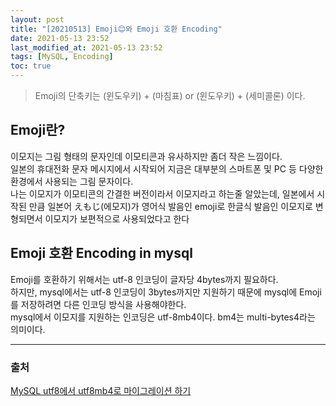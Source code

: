```yaml
---
layout: post
title: "[20210513] Emoji😊와 Emoji 호환 Encoding"
date: 2021-05-13 23:52
last_modified_at: 2021-05-13 23:52
tags: [MySQL, Encoding]
toc: true
---
```


> Emoji의 단축키는 (윈도우키) + (마침표) or (윈도우키) + (세미콜론) 이다.

## Emoji란?

이모지는 그림 형태의 문자인데 이모티콘과 유사하지만 좀더 작은 느낌이다.  
일본의 휴대전화 문자 메시지에서 시작되어 지금은 대부분의 스마트폰 및 PC 등 다양한 환경에서 사용되는 그림 문자이다.  
나는 이모지가 이모티콘의 간결한 버전이라서 이모지라고 하는줄 알았는데, 일본에서 시작된 만큼 일본어 えもじ(에모지)가 영어식 발음인 emoji로 한글식 발음인 이모지로 변형되면서 이모지가 보편적으로 사용되었다고 한다

## Emoji 호환 Encoding in mysql

Emoji를 호환하기 위해서는 utf-8 인코딩이 글자당 4bytes까지 필요하다.  
하지만, mysql에서는 utf-8 인코딩이 3bytes까지만 지원하기 때문에 mysql에 Emoji를 저장하려면 다른 인코딩 방식을 사용해야한다.  
mysql에서 이모지를 지원하는 인코딩은 utf-8mb4이다. bm4는 multi-bytes4라는 의미이다.

---

### 출처

[MySQL utf8에서 utf8mb4로 마이그레이션 하기](https://www.letmecompile.com/mysql-utf8-utf8mb4-migration/)
